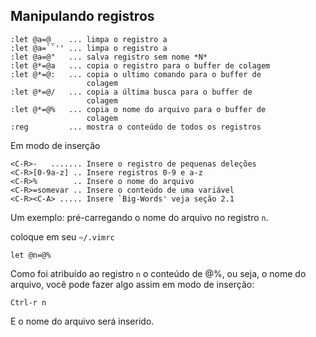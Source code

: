 Manipulando registros
---------------------
```
:let @a=@_   ... limpa o registro a
:let @a=``'' ... limpa o registro a
:let @a=@"   ... salva registro sem nome *N*
:let @*=@a   ... copia o registro para o buffer de colagem
:let @*=@:   ... copia o ultimo comando para o buffer de
                 colagem
:let @*=@/   ... copia a última busca para o buffer de
                 colagem
:let @*=@%   ... copia o nome do arquivo para o buffer de
                 colagem
:reg         ... mostra o conteúdo de todos os registros
```
Em modo de inserção
```
<C-R>-   ....... Insere o registro de pequenas deleções
<C-R>[0-9a-z] .. Insere registros 0-9 e a-z
<C-R>%        .. Insere o nome do arquivo
<C-R>=somevar .. Insere o conteúdo de uma variável
<C-R><C-A> ..... Insere `Big-Words' veja seção 2.1
```
Um exemplo: pré-carregando o nome do arquivo no registro `n`.

coloque em seu `~/.vimrc`
```
let @n=@%
```
Como foi atribuído ao registro `n` o conteúdo de @%, ou seja, o nome do
arquivo, você pode fazer algo assim em modo de inserção:
```
Ctrl-r n
```
E o nome do arquivo será inserido.
